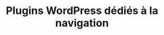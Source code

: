 ---
layout: decouvrir-plugins-wp_index
title: Plugins WordPress dédiés à la navigation
tags: decouvrir-plugins-wp-navigation
permalink: /decouvrir/plugins-wordpress/navigation/
intro: Adding sketching to the design process is a great way to amplify software and hardware tools. Sketching provides a unique space that can help you think differently, generate a variety of ideas quickly, explore alternatives with less risk, and encourage constructive discussions with colleagues and clients.
bgimgheader: false
text-twtr: En train d'explorer la sélection de plugins de navigation WordPress by @MagDuWebdesign
current_nav: decouvrir-plugins-wp-navigation
---